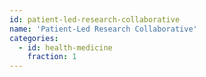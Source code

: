```yaml
---
id: patient-led-research-collaborative
name: 'Patient-Led Research Collaborative'
categories:
  - id: health-medicine
    fraction: 1
---
```

